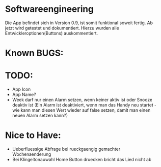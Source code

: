 Softwareengineering
===================
Die App befindet sich in Version 0.9, ist somit funktional soweit fertig.
Ab jetzt wird getestet und dokumentiert. Hierzu wurden alle Entwickleroptionen(Buttons) auskommentiert.


Known BUGS:
===========

TODO:
===========
- App Icon
- App Name?
- Week darf nur einen Alarm setzen, wenn keiner aktiv ist oder Snooze deaktiv ist (Ein Alarm ist deaktiviert, wenn man das Handy neu startet - wie kann man diesen Wert wieder auf false setzen, damit man einen neuen Alarm setzen kann?)

Nice to Have:
=============
- Ueberfluessige Abfrage bei rueckgaengig gemachter Wochenaenderung
- Bei Klingeltonauwahl Home Button druecken bricht das Lied nicht ab